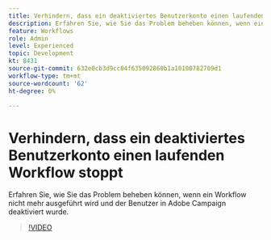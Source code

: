```yaml
---
title: Verhindern, dass ein deaktiviertes Benutzerkonto einen laufenden Workflow stoppt
description: Erfahren Sie, wie Sie das Problem beheben können, wenn ein Workflow nicht mehr ausgeführt wird und der Benutzer in Adobe Campaign deaktiviert wurde.
feature: Workflows
role: Admin
level: Experienced
topic: Development
kt: 8431
source-git-commit: 632e0cb3d9cc04f635092860b1a10100782709d1
workflow-type: tm+mt
source-wordcount: '62'
ht-degree: 0%

---
```



# Verhindern, dass ein deaktiviertes Benutzerkonto einen laufenden Workflow stoppt

Erfahren Sie, wie Sie das Problem beheben können, wenn ein Workflow nicht mehr ausgeführt wird und der Benutzer in Adobe Campaign deaktiviert wurde.

>[!VIDEO](https://video.tv.adobe.com/v/335988?quality=12)
